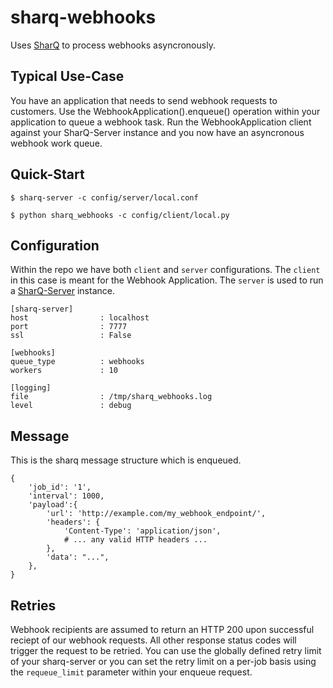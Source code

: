 sharq-webhooks
==============
Uses [SharQ](http://sharq.io) to process webhooks asyncronously.

Typical Use-Case
----------------
You have an application that needs to send webhook requests to customers. Use the WebhookApplication().enqueue() operation within your application to queue a webhook task. Run the WebhookApplication client against your SharQ-Server instance and you now have an asyncronous webhook work queue.

Quick-Start
-----------
```
$ sharq-server -c config/server/local.conf
```
```
$ python sharq_webhooks -c config/client/local.py
```
Configuration
-------------
Within the repo we have both `client` and `server` configurations. The `client` in this case is meant for the Webhook Application.  The `server` is used to run a [SharQ-Server](https://github.com/plivo/sharq-server) instance.
```
[sharq-server]
host                : localhost
port                : 7777
ssl                 : False

[webhooks]
queue_type          : webhooks
workers             : 10

[logging]
file                : /tmp/sharq_webhooks.log
level               : debug
```

Message
-------
This is the sharq message structure which is enqueued.
```
{
    'job_id': '1',
    'interval': 1000,
    'payload':{
        'url': 'http://example.com/my_webhook_endpoint/',
        'headers': {
            'Content-Type': 'application/json',
            # ... any valid HTTP headers ...
        },
        'data': "...",
    },
}
```

Retries
--------
Webhook recipients are assumed to return an HTTP 200 upon successful reciept of our webhook requests. All other response status codes will trigger the request to be retried. You can use the globally defined retry limit of your sharq-server or you can set the retry limit on a per-job basis using the `requeue_limit` parameter within your enqueue request.


